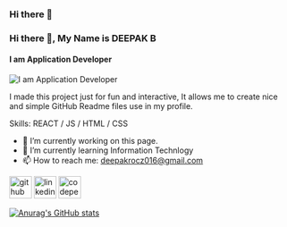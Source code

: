 ### Hi there 👋
### Hi there 👋, My Name is DEEPAK B
#### I am Application Developer
![I am Application Developer](https://arturssmirnovs.github.io/github-profile-readme-generator/images/banner.png)

I made this project just for fun and interactive, It allows me to create nice and simple GitHub Readme files use in my profile.

Skills:   REACT / JS / HTML / CSS

- 🔭 I’m currently working on this page. 
- 🌱 I’m currently learning Information Technlogy 
- 📫 How to reach me: deepakrocz016@gmail.com 


[<img src='https://cdn.jsdelivr.net/npm/simple-icons@3.0.1/icons/github.svg' alt='github' height='40'>](https://github.com/deepakb016)  [<img src='https://cdn.jsdelivr.net/npm/simple-icons@3.0.1/icons/linkedin.svg' alt='linkedin' height='40'>](https://www.linkedin.com/in/deepakrocz016/)  [<img src='https://cdn.jsdelivr.net/npm/simple-icons@3.0.1/icons/codepen.svg' alt='codepen' height='40'>](https://codepen.io/d-rocz)  


[![Anurag's GitHub stats](https://github-readme-stats.vercel.app/api?username=deepakb016)](https://github.com/anuraghazra/github-readme-stats)


